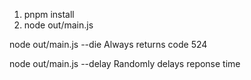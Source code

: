 1. pnpm install
2. node out/main.js


node out/main.js --die 
Always returns code 524

node out/main.js --delay
Randomly delays reponse time
